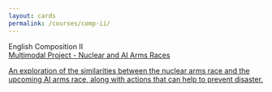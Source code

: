 ```yaml
---
layout: cards
permalink: /courses/comp-ii/
---
```


<div class="title">English Composition II</div>

<div class="card-grid">
    <a href="/courses/comp-ii/projects/multimodal/" class="card-link"><div class="card">
      <div class="card-title">Multimodal Project - Nuclear and AI Arms Races</div>
      <div class="card-divider"></div>
      <p class="card-body">An exploration of the similarities between the nuclear arms race and the upcoming AI arms race, along with actions that can help to prevent disaster.</p>
    </div></a>
</div>
